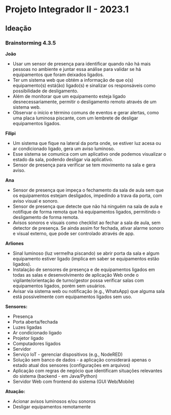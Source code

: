# Projeto Integrador II - 2023.1

## Ideação

### Brainstorming 4.3.5

**João**
- Usar um sensor de presença para identificar quando não há mais pessoas no ambiente e juntar essa análise para validar se há equipamentos que foram deixados ligados.
- Ter um sistema web que obtém a informação de que o(s) equipamento(s) está(ão) ligado(s) e sinalizar os responsáveis como possibilidade de desligamento.
- Além de monitorar que um equipamento esteja ligado desnecessariamente, permitir o desligamento remoto através de um sistema web.
- Observar o início e término comuns de eventos e gerar alertas, como uma placa luminosa piscante, com um lembrete de desligar equipamentos ligados.

**Filipi**
- Um sistema que fique na lateral da porta onde, se estiver luz acesa ou ar condicionado ligado, gera um aviso luminoso.
- Esse sistema se comunica com um aplicativo onde podemos visualizar o estado da sala, podendo desligar via aplicativo.
- Sensor de presença para verificar se tem movimento na sala e gera aviso.

**Ana**
- Sensor de presença que impeça o fechamento da sala de aula sem que os equipamentos estejam desligados, impedindo a trava da porta, com aviso visual e sonoro.
- Sensor de presença que detecte que não há ninguém na sala de aula e notifique de forma remota que há equipamentos ligados, permitindo o desligamento de forma remota.
- Avisos sonoros e visuais como checklist ao fechar a sala de aula, sem detector de presença. Se ainda assim for fechada, ativar alarme sonoro e visual externo, que pode ser controlado através de app.

**Arliones**
- Sinal luminoso (luz vermelha piscando) se abrir porta da sala e algum equipamento estiver ligado (implica em saber se equipamentos estão ligados).
- Instalação de sensores de presença e de equipamentos ligados em todas as salas e desenvolvimento de aplicação Web onde o vigilante/orientação de turno/gestor possa verificar salas com equipamentos ligados, porém sem usuários.
- Avisar via sistema web ou notificação (e.g., WhatsApp) que alguma sala está possivelmente com equipamentos ligados sem uso.

**Sensores:**
- Presença
- Porta aberta/fechada
- Luzes ligadas
- Ar condicionado ligado
- Projetor ligado
- Computadores ligados
- Servidor
- Serviço IoT - gerenciar dispositivos (e.g., NodeRED)
- Solução sem banco de dados - a aplicação considerará apenas o estado atual dos sensores (configurações em arquivos)
- Aplicação com regras de negócio que identificam situações relevantes do sistema (backend - em Java/Python)
- Servidor Web com frontend do sistema (GUI Web/Mobile)

**Atuação:**
- Acionar avisos luminosos e/ou sonoros
- Desligar equipamentos remotamente